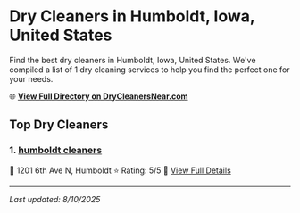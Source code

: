 # Dry Cleaners in Humboldt, Iowa, United States

Find the best dry cleaners in Humboldt, Iowa, United States. We've compiled a list of 1 dry cleaning services to help you find the perfect one for your needs.

🌐 **[View Full Directory on DryCleanersNear.com](https://drycleanersnear.com/city/US/Iowa/Humboldt)**

## Top Dry Cleaners

### 1. [humboldt cleaners](https://drycleanersnear.com/dryCleaner/688ace24bd9156e46277d6f2/humboldt-cleaners)
📍 1201 6th Ave N, Humboldt
⭐ Rating: 5/5
🔗 [View Full Details](https://drycleanersnear.com/dryCleaner/688ace24bd9156e46277d6f2/humboldt-cleaners)


---

*Last updated: 8/10/2025*
